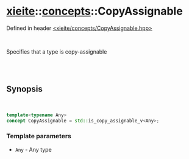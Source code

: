 # [xieite](../../README.md)::[concepts](../concepts.md)::CopyAssignable
Defined in header [<xieite/concepts/CopyAssignable.hpp>](../../include/xieite/concepts/CopyAssignable.hpp)

<br/>

Specifies that a type is copy-assignable

<br/><br/>

## Synopsis

<br/>

```cpp
template<typename Any>
concept CopyAssignable = std::is_copy_assignable_v<Any>;
```
### Template parameters
- `Any` - Any type
